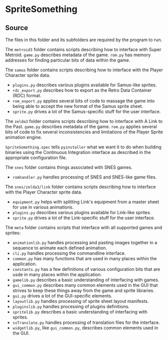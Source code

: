 # SpriteSomething

## Source

The files in this folder and its subfolders are required by the program to run.

The `metroid3` folder contains scripts describing how to interface with Super Metroid. `game.py` describes metadata of the game. `rom.py` has memory addresses for finding particular bits of data within the game.

The `samus` folder contains scripts describing how to interface with the Player Character sprite data.

* `plugins.py` describes various plugins available for Samus-like sprites.
* `rdc_export.py` describes how to export as the Retro Data Container (RDC) format.
* `rom_export.py` applies several bits of code to massage the game into being able to accept the new format of the Samus sprite sheet.
* `sprite.py` drives a lot of the Samus-specific stuff for the user interface.

The `zelda3` folder contains scripts describing how to interface with A Link to the Past. `game.py` describes metadata of the game. `rom.py` applies several bits of code to fix several inconsistencies and limitations of the Player Sprite animation engine.

`SpriteSomething.spec` tells `pyinstaller` what we want it to do when building binaries using the Continuous Integration interface as described in the appropriate configuration file.

The `snes` folder contains things associated with SNES games.

* `romhandler.py` handles processing of SNES and SNES-like game files.

The `snes/zelda3/link` folder contains scripts describing how to interface with the Player Character sprite data.

* `equipment.py` helps with splitting Link's equipment from a master sheet for use in various animations.
* `plugins.py` describes various plugins available for Link-like sprites.
* `sprite.py` drives a lot of the Link-specific stuff for the user interface.

The `meta` folder contains scripts that interface with all supported games and sprites:

* `animationlib.py` handles processing and pasting images together in a sequence to animate each defined animation.
* `cli.py` handles processing the commandline interface.
* `common.py` has many functions that are used in many places within the application.
* `constants.py` has a few definitions of various configuration bits that are usde in many places within the application.
* `gamelib.py` describes a basic understanding of interfacing with games.
* `gui_common.py` describes many common elements used in the GUI that strives to keep these things away from the game and sprite libraries.
* `gui.py` drives a lot of the GUI-specific elements.
* `layoutlib.py` handles processing of sprite sheet layout manifests.
* `pluginslib.py` handles processing of plugins definitions.
* `spritelib.py` describes a basic understanding of interfacing with sprites.
* `ssTranslate.py` handles processing of translation files for the interface.
* `widgetlib.py`, like `gui_common.py`, describes common elements used in the GUI.
